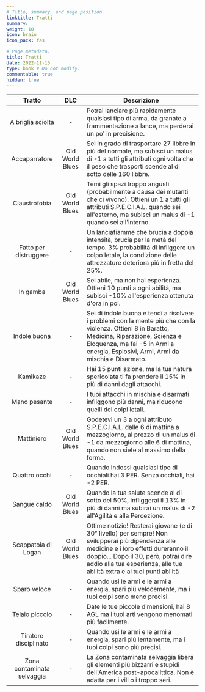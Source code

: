 ```yaml
---
# Title, summary, and page position.
linktitle: Tratti
summary: 
weight: 10
icon: brain
icon_pack: fas

# Page metadata.
title: Tratti
date: 2022-11-15
type: book # Do not modify.
commentable: true
hidden: true
---
```





|           Tratto           |       DLC       | Descrizione                                                                                                                                                                                                                                                  |
|:--------------------------:|:---------------:|--------------------------------------------------------------------------------------------------------------------------------------------------------------------------------------------------------------------------------------------------------------|
|      A briglia sciolta     |        -        | Potrai lanciare più rapidamente qualsiasi tipo di arma, da granate a frammentazione a lance, ma perderai un po' in precisione.                                                                                                                               |
|        Accaparratore       | Old World Blues | Sei in grado di trasportare 27 libbre in più del normale, ma subisci un malus di -1 a tutti gli attributi ogni volta che il peso che trasporti scende al di sotto delle 160 libbre.                                                                          |
|        Claustrofobia       | Old World Blues | Temi gli spazi troppo angusti (probabilmente a causa dei mutanti che ci vivono).  Ottieni un 1 a tutti gli attributi S.P.E.C.I.A.L. quando sei all'esterno, ma subisci un malus di -1 quando sei all'interno.                                                |
|    Fatto per distruggere   |        -        | Un lanciafiamme che brucia a doppia intensità, brucia per la metà del tempo. 3% probabilità di infliggere un colpo letale, la condizione delle attrezzature deteriora più in fretta del 25%.                                                                 |
|          In gamba          | Old World Blues | Sei abile, ma non hai esperienza.  Ottieni 10 punti a ogni abilità, ma subisci -10% all'esperienza ottenuta d'ora in poi.                                                                                                                                    |
|        Indole buona        |        -        | Sei di indole buona e tendi a risolvere i problemi con la mente più che con la violenza. Ottieni 8 in Baratto, Medicina, Riparazione, Scienza e Eloquenza, ma fai -5 in Armi a energia, Esplosivi, Armi, Armi da mischia e Disarmato.                        |
|          Kamikaze          |        -        | Hai 15 punti azione, ma la tua natura spericolata ti fa prendere il 15% in più di danni dagli attacchi.                                                                                                                                                      |
|        Mano pesante        |        -        | I tuoi attacchi in mischia e disarmati infliggono più danni, ma riducono quelli dei colpi letali.                                                                                                                                                            |
|         Mattiniero         | Old World Blues | Godetevi un 3 a ogni attributo S.P.E.C.I.A.L. dalle 6 di mattina a mezzogiorno, al prezzo di un malus di -1 da mezzogiorno alle 6 di mattina, quando non siete al massimo della forma.                                                                       |
|        Quattro occhi       |        -        | Quando indossi qualsiasi tipo di occhiali hai 3 PER. Senza occhiali, hai -2 PER.                                                                                                                                                                             |
|        Sangue caldo        | Old World Blues | Quando la tua salute scende al di sotto del 50%, infliggerai il 13% in più di danni ma subirai un malus di -2 all'Agilità e alla Percezione.                                                                                                                 |
|     Scappatoia di Logan    | Old World Blues | Ottime notizie! Resterai giovane (e di 30° livello) per sempre! Non svilupperai più dipendenza alle medicine e i loro effetti dureranno il doppio... Dopo il 30, però, potrai dire addio alla tua esperienza, alle tue abilità extra e ai tuoi punti abilità |
|        Sparo veloce        |        -        | Quando usi le armi e le armi a energia, spari più velocemente, ma i tuoi colpi sono meno precisi.                                                                                                                                                            |
|       Telaio piccolo       |        -        | Date le tue piccole dimensioni, hai 8 AGL ma i tuoi arti vengono menomati più facilmente.                                                                                                                                                                    |
|    Tiratore disciplinato   |        -        | Quando usi le armi e le armi a energia, spari più lentamente, ma i tuoi colpi sono più precisi.                                                                                                                                                              |
| Zona contaminata selvaggia |        -        | La Zona contaminata selvaggia libera gli elementi più bizzarri e stupidi dell'America post-apocalittica. Non è adatta per i vili o i troppo seri.                                                                                                            |